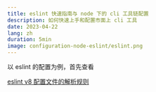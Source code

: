 ```yaml
---
title: eslint 快速指南与 node 下的 cli 工具链配置
description: 如何快速上手和配置市面上 cli 工具
date: 2023-04-22
lang: zh
duration: 5min
image: configuration-node-eslint/eslint.png
---
```


以  eslint 的配置为例，首先查看

[eslint v8 配置文件的解析规则][eslint-v8]

[eslint-v8]:https://eslint.org/docs/latest/use/configure/configuration-files#cascading-and-hierarchy
[eslint-v9]:https://eslint.org/docs/latest/use/configure/configuration-files-new#configuration-file-resolution
